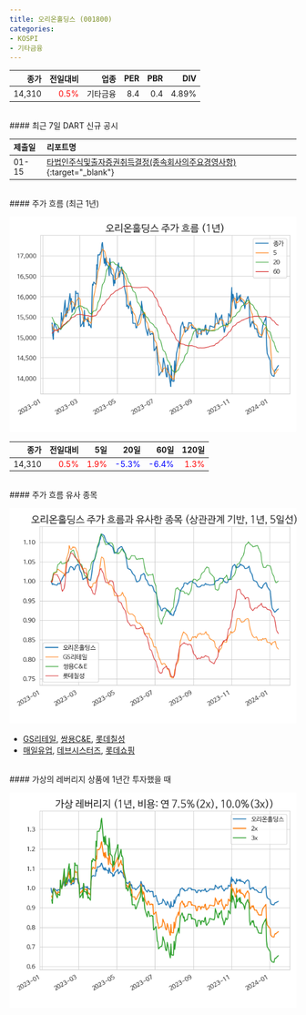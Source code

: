 ```yaml
---
title: 오리온홀딩스 (001800)
categories:
- KOSPI
- 기타금융
---
```


|**종가**|**전일대비**|**업종**|**PER**|**PBR**|**DIV**|
|-------:|-----------:|-------:|------:|------:|------:|
|14,310|<span style="color: red">0.5%</span>|기타금융|8.4|0.4|4.89%|

<!-- more -->

<br>
#### 최근 7일 DART 신규 공시


|**제출일**|**리포트명**|
|:-----|:-------|
|01-15|[타법인주식및출자증권취득결정(종속회사의주요경영사항)](https://dart.fss.or.kr/dsaf001/main.do?rcpNo=20240115800778){:target="_blank"}|

<br>
#### 주가 흐름 (최근 1년)

![001800](/assets/images/stock/001800.png)

|**종가**|**전일대비**|**5일**|**20일**|**60일**|**120일**|
|---:|-------:|--:|---:|---:|----:|
|14,310|<span style="color: red">0.5%</span>|<span style="color: red">1.9%</span>|<span style="color: blue">-5.3%</span>|<span style="color: blue">-6.4%</span>|<span style="color: red">1.3%</span>|

<br>
#### 주가 흐름 유사 종목

![001800](/assets/images/stock/001800_corr.png)
- [GS리테일](/007070/), [쌍용C&E](/003410/), [롯데칠성](/005300/)
- [매일유업](/267980/), [데브시스터즈](/194480/), [롯데쇼핑](/023530/)

<br>
#### 가상의 레버리지 상품에 1년간 투자했을 때

![001800](/assets/images/stock/001800_2x.png)